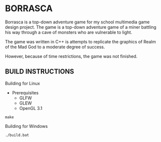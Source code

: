 # BORRASCA

Borrasca is a top-down adventure game for my school multimedia game design
project. The game is a top-down adventure game of a miner battling his way
through a cave of monsters who are vulnerable to light.

The game was written in C++ is attempts to replicate the graphics of Realm of
the Mad God to a moderate degree of success.

However, because of time restrictions, the game was not finished.

## BUILD INSTRUCTIONS

Building for Linux

- Prerequisites
  - GLFW
  - GLEW
  - OpenGL 3.1

`make`

Building for Windows

`./build.bat`
